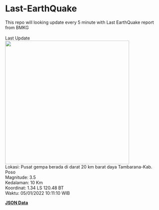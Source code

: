# Last-EarthQuake
This repo will looking update every 5 minute with Last EarthQuake report from BMKG
<br>
<br>
Last Update
<br>
<img src="https://ews.bmkg.go.id/TEWS/data/20220105101110.mmi.jpg" width="400"/>
<br>
Lokasi: Pusat gempa berada di darat 20 km barat daya Tambarana-Kab. Poso <br>
Magnitude: 3.5 <br>
Kedalaman: 10 Km <br>
Koordinat: 1.34 LS 120.48 BT <br>
Waktu: 05/01/2022 10:11:10 WIB <br>

<a href="./data/data.json">**JSON Data**</a>
